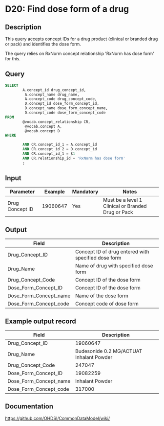 <!---
Group:drug
Name:D20 Find dose form of a drug
Author:Patrick Ryan
CDM Version: 5.3
-->

# D20: Find dose form of a drug

## Description
This query accepts concept IDs for a drug product (clinical or branded drug or pack) and identifies the dose form.

The query relies on RxNorm concept relationship 'RxNorm has dose form' for this.

## Query
```sql
SELECT
        A.concept_id drug_concept_id,
         A.concept_name drug_name,
         A.concept_code drug_concept_code,
         D.concept_id dose_form_concept_id,
         D.concept_name dose_form_concept_name,
         D.concept_code dose_form_concept_code
FROM
        @vocab.concept_relationship CR,
         @vocab.concept A,
         @vocab.concept D
WHERE
      
        AND CR.concept_id_1 = A.concept_id
        AND CR.concept_id_2 = D.concept_id
        AND CR.concept_id_1 = $1
        AND CR.relationship_id = 'RxNorm has dose form'
        ;
```

## Input

| Parameter |  Example |  Mandatory |  Notes |
| --- | --- | --- | --- |
|  Drug Concept ID |  19060647 |  Yes | Must be a level 1 Clinical or Branded Drug or Pack |

## Output

| Field |  Description |
| --- | --- |
|  Drug_Concept_ID |  Concept ID of drug entered with specified dose form |
|  Drug_Name |  Name of drug with specified dose form |
|  Drug_Concept_Code |  Concept ID of the dose form |
|  Dose_Form_Concept_ID |  Concept ID of the dose form |
|  Dose_Form_Concept_name |  Name of the dose form |
|  Dose_Form_Concept_code |  Concept code of dose form |

## Example output record

| Field |  Description |
| --- | --- |
|  Drug_Concept_ID |  19060647 |
|  Drug_Name |  Budesonide 0.2 MG/ACTUAT Inhalant Powder |
|  Drug_Concept_Code |  247047 |
|  Dose_Form_Concept_ID |  19082259 |
|  Dose_Form_Concept_name |  Inhalant Powder |
|  Dose_Form_Concept_code |  317000 |

## Documentation
https://github.com/OHDSI/CommonDataModel/wiki/
